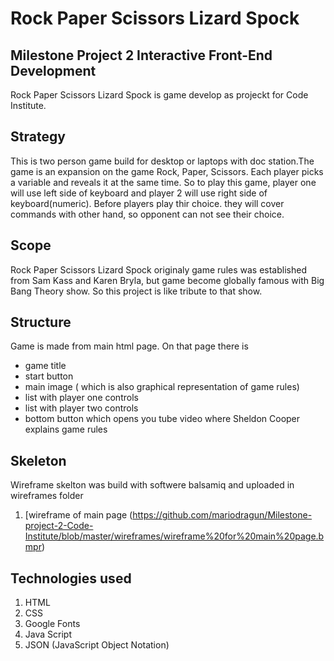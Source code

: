 # Rock Paper Scissors Lizard Spock

## Milestone Project 2 Interactive Front-End Development
Rock Paper Scissors Lizard Spock is game develop as projeckt for Code Institute.

## Strategy

This is two person game build for desktop or laptops with doc station.The game is an expansion on the game Rock, Paper, Scissors. 
Each player picks a variable and reveals it at the same time. So to play this game, player one will use left side of keyboard and
player 2 will use right side of keyboard(numeric). Before players play thir choice. they will cover commands with other hand,
so opponent can not see their choice.

## Scope

Rock Paper Scissors Lizard Spock originaly game rules was established from Sam Kass and Karen Bryla, but game 
become globally famous with Big Bang Theory show. So this project is like tribute to that show.

## Structure

Game is made from main html page. On that page there is
* game title
* start button
* main image ( which is also graphical representation of game rules)
* list with player one controls
* list with player two controls
* bottom button which opens you tube video where Sheldon Cooper explains game rules

## Skeleton

Wireframe skelton was build with softwere balsamiq and uploaded in wireframes folder
1. [wireframe of  main page (https://github.com/mariodragun/Milestone-project-2-Code-Institute/blob/master/wireframes/wireframe%20for%20main%20page.bmpr)

## Technologies used

1. HTML
2. CSS
3. Google Fonts
4. Java Script
5. JSON (JavaScript Object Notation) 
